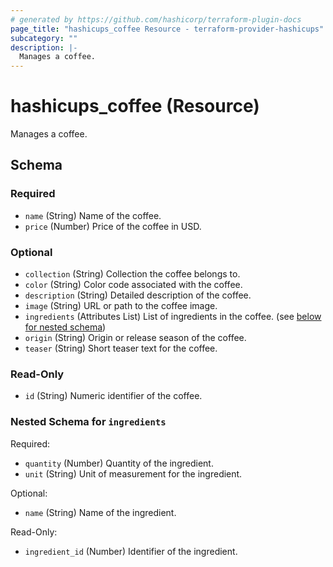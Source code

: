 ```yaml
---
# generated by https://github.com/hashicorp/terraform-plugin-docs
page_title: "hashicups_coffee Resource - terraform-provider-hashicups"
subcategory: ""
description: |-
  Manages a coffee.
---
```


# hashicups_coffee (Resource)

Manages a coffee.



<!-- schema generated by tfplugindocs -->
## Schema

### Required

- `name` (String) Name of the coffee.
- `price` (Number) Price of the coffee in USD.

### Optional

- `collection` (String) Collection the coffee belongs to.
- `color` (String) Color code associated with the coffee.
- `description` (String) Detailed description of the coffee.
- `image` (String) URL or path to the coffee image.
- `ingredients` (Attributes List) List of ingredients in the coffee. (see [below for nested schema](#nestedatt--ingredients))
- `origin` (String) Origin or release season of the coffee.
- `teaser` (String) Short teaser text for the coffee.

### Read-Only

- `id` (String) Numeric identifier of the coffee.

<a id="nestedatt--ingredients"></a>
### Nested Schema for `ingredients`

Required:

- `quantity` (Number) Quantity of the ingredient.
- `unit` (String) Unit of measurement for the ingredient.

Optional:

- `name` (String) Name of the ingredient.

Read-Only:

- `ingredient_id` (Number) Identifier of the ingredient.
